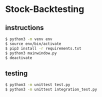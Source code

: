 # Stock-Backtesting

## instructions

```sh
$ python3 -m venv env
$ source env/bin/activate
$ pip3 install -r requirements.txt
$ python3 mainwindow.py
$ deactivate
```

## testing

```sh
$ python3 -m unittest test.py
$ python3 -m unittest integration_test.py
```